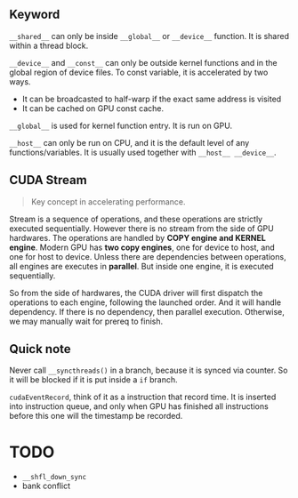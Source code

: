 ## Keyword
`__shared__` can only be inside `__global__` or `__device__` function. It is shared within a thread block.

`__device__` and `__const__` can only be outside kernel functions and in the global region of device files. To const variable, it is accelerated by two ways.
- It can be broadcasted to half-warp if the exact same address is visited
- It can be cached on GPU const cache.

`__global__` is used for kernel function entry. It is run on GPU.

`__host__` can only be run on CPU, and it is the default level of any functions/variables. It is usually used together with `__host__ __device__`.

## CUDA Stream
> Key concept in accelerating performance.

Stream is a sequence of operations, and these operations are strictly executed sequentially.
However there is no stream from the side of GPU hardwares. The operations are handled by **COPY engine and KERNEL engine**.
Modern GPU has **two copy engines**, one for device to host, and one for host to device. 
Unless there are dependencies between operations, all engines are executes in **parallel**.
But inside one engine, it is executed sequentially.

So from the side of hardwares, the CUDA driver will first dispatch the operations to each engine, following the launched order.
And it will handle dependency. If there is no dependency, then parallel execution. Otherwise, we may manually wait for prereq to finish.

## Quick note

Never call `__syncthreads()` in a branch, because it is synced via counter. So it will be blocked if it is put inside a `if` branch.

`cudaEventRecord`, think of it as a instruction that record time. It is inserted into instruction queue, and only when GPU has finished all instructions before this one will the timestamp be recorded.

# TODO
- `__shfl_down_sync`
- bank conflict